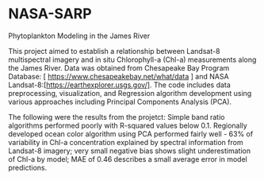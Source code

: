 # NASA-SARP
Phytoplankton Modeling in the James River 

This project aimed to establish a relationship between Landsat-8 multispectral imagery and in situ Chlorophyll-a (Chl-a) measurements along the James River. Data was obtained from Chesapeake Bay Program Database: [ https://www.chesapeakebay.net/what/data ] and NASA Landsat-8:[https://earthexplorer.usgs.gov/]. The code includes data preprocessing, visualization, and Regression algorithm development using various approaches including Principal Components Analysis (PCA). 

The following were the results from the projetct: 
Simple band ratio algorithms performed poorly with R-squared values below 0.1.
Regionally developed ocean color algorithm using PCA performed fairly well - 
63% of variability in Chl-a concentration explained by spectral information from Landsat-8 imagery; very small negative bias shows slight underestimation of Chl-a by model; MAE of 0.46 describes a small average error in model predictions.
